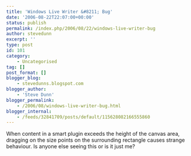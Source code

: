 ```yaml
---
title: 'Windows Live Writer &#8211; Bug'
date: '2006-08-22T22:07:00+00:00'
status: publish
permalink: /index.php/2006/08/22/windows-live-writer-bug
author: stevedunn
excerpt: ''
type: post
id: 101
category:
    - Uncategorised
tag: []
post_format: []
blogger_blog:
    - stevedunns.blogspot.com
blogger_author:
    - 'Steve Dunn'
blogger_permalink:
    - /2006/08/windows-live-writer-bug.html
blogger_internal:
    - /feeds/32841709/posts/default/115628082166555860
---
```

When content in a smart plugin exceeds the height of the canvas area, dragging on the size points on the surrounding rectangle causes strange behaviour. Is anyone else seeing this or is it just me?